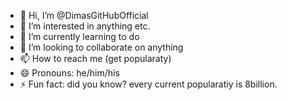 - 👋 Hi, I’m @DimasGitHubOfficial
- 👀 I’m interested in anything etc.
- 🌱 I’m currently learning to do
- 💞️ I’m looking to collaborate on anything
- 📫 How to reach me (get popularaty)
- 😄 Pronouns: he/him/his
- ⚡ Fun fact: did you know? every current popularatiy is 8billion.

<!---
DimasGitHubOfficial/DimasGitHubOfficial is a ✨ special ✨ repository because its `README.md` (this file) appears on your GitHub profile.
You can click the Preview link to take a look at your changes.
--->
